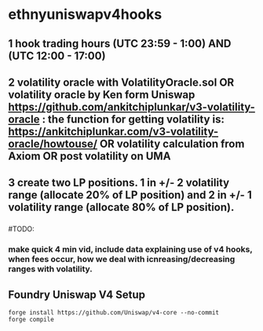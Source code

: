 # ethnyuniswapv4hooks

1 hook trading hours (UTC 23:59 - 1:00) AND (UTC 12:00 - 17:00)
----
2 volatility oracle with VolatilityOracle.sol 
OR
volatility oracle by Ken form Uniswap https://github.com/ankitchiplunkar/v3-volatility-oracle : the function for getting volatility is: https://ankitchiplunkar.com/v3-volatility-oracle/howtouse/ 
OR 
volatility calculation from Axiom
OR 
post volatility on UMA
---

3 create two LP positions. 1 in +/- 2 volatility range (allocate 20% of LP position) and 2 in +/- 1 volatility range (allocate 80% of LP position).
---
### 


#TODO:

### make quick 4 min vid, include data explaining use of v4 hooks, when fees occur, how we deal with icnreasing/decreasing ranges with volatility.

## Foundry Uniswap V4 Setup 

```
forge install https://github.com/Uniswap/v4-core --no-commit
forge compile
```